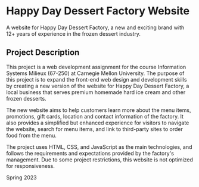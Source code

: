 # Happy Day Dessert Factory Website

A website for Happy Day Dessert Factory, a new and exciting brand with 12+ years of experience in the frozen dessert industry.

## Project Description

This project is a web development assignment for the course Information Systems Milieux (67-250) at Carnegie Mellon University. The purpose of this project is to expand the front-end web design and development skills by creating a new version of the website for Happy Day Dessert Factory, a local business that serves premium homemade hard ice cream and other frozen desserts.

The new website aims to help customers learn more about the menu items, promotions, gift cards, location and contact information of the factory. It also provides a simplified but enhanced experience for visitors to navigate the website, search for menu items, and link to third-party sites to order food from the menu.

The project uses HTML, CSS, and JavaScript as the main technologies, and follows the requirements and expectations provided by the factory's management. Due to some project restrictions, this website is not optimized for responsiveness. 

Spring 2023
